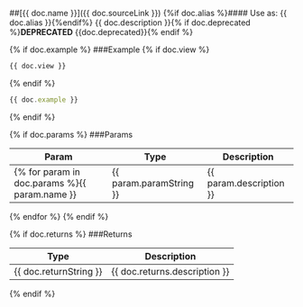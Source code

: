 ##<a name="{{ doc.link }}"></a>[{{ doc.name }}]({{ doc.sourceLink }})
{%if doc.alias %}#### Use as: {{ doc.alias }}{%endif%}
{{ doc.description }}{% if doc.deprecated %}**DEPRECATED** {{doc.deprecated}}{% endif %}

{% if doc.example %}
###Example
{% if doc.view %}
```html
{{ doc.view }}
```
{% endif %}
```javascript
{{ doc.example }}
```
{% endif %}

{% if doc.params %}
###Params

Param | Type | Description
--- | --- | ---
{% for param in doc.params %}{{ param.name }} | {{ param.paramString }} | {{ param.description }}
{% endfor %}
{% endif %}

{% if doc.returns %}
###Returns

Type | Description
--- | ---
{{ doc.returnString }} | {{ doc.returns.description }}
{% endif %}

